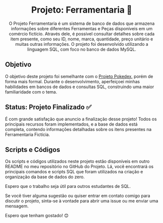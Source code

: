 <h1 align="center">Projeto: Ferramentaria 🧰</h1>

<p align="center">O Projeto Ferramentaria é um sistema de banco de dados que armazena informações sobre diferentes Ferramentas e Peças disponíveis em um comércio fictício. Através dele, é possível consultar detalhes sobre cada item presente, como seu ID, nome, marca, quantidade, preço unitário e muitas outras informações. O projeto foi desenvolvido utilizando a linguagem SQL, com foco no banco de dados MySQL.</p>

<h2>Objetivo</h2>

<p>O objetivo deste projeto foi semelhante com o <a href="https://github.com/felipebofi09/Projeto_Pokedex">Projeto Pokedex</a>, porém de forma mais formal. Durante o desenvolvimento, aperfeiçoei minhas habilidades em bancos de dados e consultas SQL, construindo uma maior familiaridade com o tema.</p>

<h2>Status: Projeto Finalizado ✅</h2>

<p>É com grande satisfação que anuncio a finalização desse projeto! Todos os principais recursos foram implementados, e a base de dados está completa, contendo informações detalhadas sobre os itens presentes na Ferramentaria Fictícia.</p>

<h2>Scripts e Códigos</h2>

<p>Os scripts e códigos utilizados neste projeto estão disponíveis em outro README no meu repositório no GitHub do Projeto. Lá, você encontrará os principais comandos e scripts SQL que foram utilizados na criação e organização da base de dados do zero.</p>

<p>Espero que o trabalho seja útil para outros estudantes de SQL.</p>

<p>Se você tiver alguma sugestão ou quiser entrar em contato comigo para discutir o projeto, sinta-se à vontade para abrir uma issue ou me enviar uma mensagem.</p>

<p>Espero que tenham gostado! 😊</p>

